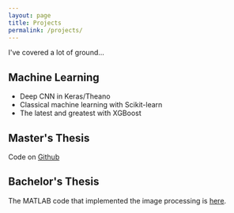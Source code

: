 ```yaml
---
layout: page
title: Projects
permalink: /projects/
---
```


I've covered a lot of ground...


## Machine Learning

* Deep CNN in Keras/Theano
* Classical machine learning with Scikit-learn
* The latest and greatest with XGBoost

## Master's Thesis

Code on [Github](https://github.com/roryhr/profilometry)

## Bachelor's Thesis

The MATLAB code that implemented the image processing is [here](https://github.com/roryhr/drop_splash).

